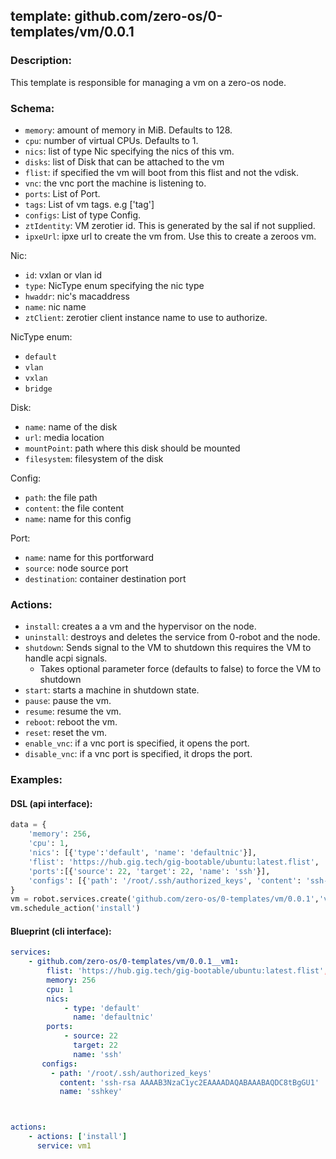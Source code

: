 ## template: github.com/zero-os/0-templates/vm/0.0.1

### Description:
This template is responsible for managing a vm on a zero-os node.

### Schema:

- `memory`: amount of memory in MiB. Defaults to 128.
- `cpu`: number of virtual CPUs. Defaults to 1.
- `nics`: list of type Nic specifying the nics of this vm.
- `disks`: list of Disk that can be attached to the vm 
- `flist`: if specified the vm will boot from this flist and not the vdisk.
- `vnc`: the vnc port the machine is listening to.
- `ports`: List of Port.
- `tags`: List of vm tags. e.g ['tag']
- `configs`: List of type Config.
- `ztIdentity`: VM zerotier id. This is generated by the sal if not supplied.
- `ipxeUrl`: ipxe url to create the vm from. Use this to create a zeroos vm.

Nic:
- `id`: vxlan or vlan id
- `type`: NicType enum specifying the nic type
- `hwaddr`: nic's macaddress
- `name`: nic name
- `ztClient`: zerotier client instance name to use to authorize.

NicType enum: 
- `default` 
- `vlan`
- `vxlan`
- `bridge`

Disk:
- `name`: name of the disk
- `url`: media location
- `mountPoint`: path where this disk should be mounted
- `filesystem`: filesystem of the disk

Config:
- `path`: the file path 
- `content`: the file content
- `name`: name for this config

Port:
- `name`: name for this portforward
- `source`: node source port
- `destination`: container destination port

### Actions:
- `install`: creates a a vm and the hypervisor on the node.
- `uninstall`: destroys and deletes the service from 0-robot and the node.
- `shutdown`: Sends signal to the VM to shutdown this requires the VM to handle acpi signals.
  - Takes optional parameter force (defaults to false) to force the VM to shutdown
- `start`: starts a machine in shutdown state.
- `pause`: pause the vm.
- `resume`: resume the vm.
- `reboot`: reboot the vm.
- `reset`: reset the vm.
- `enable_vnc`: if a vnc port is specified, it opens the port.
- `disable_vnc`: if a vnc port is specified, it drops the port.

### Examples:
#### DSL (api interface):
```python
data = {
    'memory': 256,
    'cpu': 1,
    'nics': [{'type':'default', 'name': 'defaultnic'}],
    'flist': 'https://hub.gig.tech/gig-bootable/ubuntu:latest.flist',
    'ports':[{'source': 22, 'target': 22, 'name': 'ssh'}],
    'configs': [{'path': '/root/.ssh/authorized_keys', 'content': 'ssh-rsa AAAAB3NzaC1yc2EAAAADAQABAAABAQDC8tBgGU1', 'name': 'sshkey'}]
}
vm = robot.services.create('github.com/zero-os/0-templates/vm/0.0.1','vm1', data)
vm.schedule_action('install')
```

#### Blueprint (cli interface):
```yaml
services:
    - github.com/zero-os/0-templates/vm/0.0.1__vm1:
        flist: 'https://hub.gig.tech/gig-bootable/ubuntu:latest.flist',
        memory: 256
        cpu: 1
        nics: 
            - type: 'default'
              name: 'defaultnic'
        ports:
            - source: 22
              target: 22
              name: 'ssh'
       configs:
         - path: '/root/.ssh/authorized_keys'
           content: 'ssh-rsa AAAAB3NzaC1yc2EAAAADAQABAAABAQDC8tBgGU1'
           name: 'sshkey'



actions:
    - actions: ['install']
      service: vm1
```
